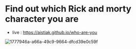 # Find out which Rick and morty character you are 
- live : https://aistiak.github.io/who-are-you 

![1777946a-a66a-49c9-9664-dfcd39e0c59f](https://dev-to-uploads.s3.amazonaws.com/uploads/articles/oe02yb0bqjwme7ncw4eu.gif)
